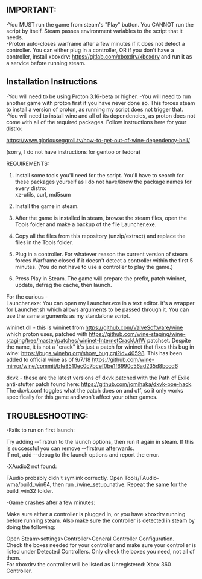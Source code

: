 ## IMPORTANT:
-You MUST run the game from steam's "Play" button. You CANNOT run the script by itself. Steam passes environment variables to the script that it needs.  
-Proton auto-closes warframe after a few minutes if it does not detect a controller. You can either plug in a controller, OR if you don't have a controller, install xboxdrv: https://gitlab.com/xboxdrv/xboxdrv and run it as a service before running steam.  

## Installation Instructions  

-You will need to be using Proton 3.16-beta or higher.
-You will need to run another game with proton first if you have never done so. This forces steam to install a version of proton, as running my script does not trigger that.  
-You will need to install wine and all of its dependencies, as proton does not come with all of the required packages. Follow instructions here for your distro:  

https://www.gloriouseggroll.tv/how-to-get-out-of-wine-dependency-hell/  

(sorry, I do not have instructions for gentoo or fedora)  

REQUIREMENTS:  

1. Install some tools you'll need for the script. You'll have to search for these packages yourself as I do not have/know the package names for every distro:  
xz-utils, curl, md5sum  

2. Install the game in steam.  

3. After the game is installed in steam, browse the steam files, open the Tools folder and make a backup of the file Launcher.exe.

4. Copy all the files from this repository (unzip/extract) and replace the files in the Tools folder.

5. Plug in a controller. For whatever reason the current version of steam forces Warframe closed if it doesn't detect a controller within the first 5 minutes. (You do not have to use a controller to play the game.)

6. Press Play in Steam.  The game will prepare the prefix, patch wininet, update, defrag the cache, then launch.


For the curious -  
Launcher.exe: You can open my Launcher.exe in a text editor. it's a wrapper for Launcher.sh which allows arguments to be passed through it. You can use the same arguments as my standalone script.  

wininet.dll - this is wininet from https://github.com/ValveSoftware/wine which proton uses, patched with https://github.com/wine-staging/wine-staging/tree/master/patches/wininet-InternetCrackUrlW patchset. Despite the name, it is not a "crack" it's just a patch for wininet that fixes this bug in wine:
https://bugs.winehq.org/show_bug.cgi?id=40598. This has been added to official wine as of 9/7/18 https://github.com/wine-mirror/wine/commit/bfe8510ec0c7bcef0be1f6990c56ad235d8bccd6   

dxvk - these are the latest versions of dxvk patched with the Path of Exile anti-stutter patch found here:
https://github.com/jomihaka/dxvk-poe-hack. The dxvk.conf toggles what the patch does on and off, so it only works specifically for this game and won't affect your other games.


## TROUBLESHOOTING:
-Fails to run on first launch:  

Try adding --firstrun to the launch options, then run it again in steam. If this is successful you can remove --firstrun afterwards.  
If not, add --debug to the launch options and report the error.  

-XAudio2 not found:  

FAudio probably didn't symlink correctly. Open Tools/FAudio-wma/build_win64, then run ./wine_setup_native. Repeat the same for the build_win32 folder.  

-Game crashes after a few minutes:  

Make sure either a controller is plugged in, or you have xboxdrv running before running steam. Also make sure the controller is detected in steam by doing the following:  

Open Steam>settings>Controller>General Controller Configuration.  
Check the boxes needed for your controller and make sure your controller is listed under Detected Controllers. Only check the boxes you need, not all of them.  
For xboxdrv the controller will be listed as Unregistered: Xbox 360 Controller.  

